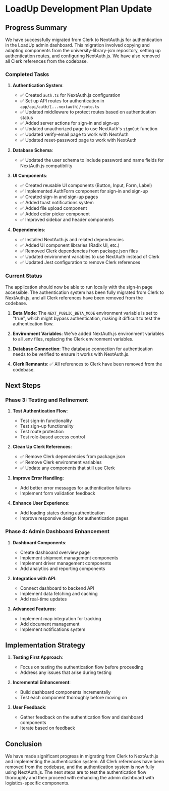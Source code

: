 # LoadUp Development Plan Update

## Progress Summary

We have successfully migrated from Clerk to NextAuth.js for authentication in the LoadUp admin dashboard. This migration involved copying and adapting components from the university-library-jsm repository, setting up authentication routes, and configuring NextAuth.js. We have also removed all Clerk references from the codebase.

### Completed Tasks

1. **Authentication System**:
   - ✅ Created `auth.ts` for NextAuth.js configuration
   - ✅ Set up API routes for authentication in `app/api/auth/[...nextauth]/route.ts`
   - ✅ Updated middleware to protect routes based on authentication status
   - ✅ Added server actions for sign-in and sign-up
   - ✅ Updated unauthorized page to use NextAuth's `signOut` function
   - ✅ Updated verify-email page to work with NextAuth
   - ✅ Updated reset-password page to work with NextAuth

2. **Database Schema**:
   - ✅ Updated the user schema to include password and name fields for NextAuth.js compatibility

3. **UI Components**:
   - ✅ Created reusable UI components (Button, Input, Form, Label)
   - ✅ Implemented AuthForm component for sign-in and sign-up
   - ✅ Created sign-in and sign-up pages
   - ✅ Added toast notifications system
   - ✅ Added file upload component
   - ✅ Added color picker component
   - ✅ Improved sidebar and header components

4. **Dependencies**:
   - ✅ Installed NextAuth.js and related dependencies
   - ✅ Added UI component libraries (Radix UI, etc.)
   - ✅ Removed Clerk dependencies from package.json files
   - ✅ Updated environment variables to use NextAuth instead of Clerk
   - ✅ Updated Jest configuration to remove Clerk references

### Current Status

The application should now be able to run locally with the sign-in page accessible. The authentication system has been fully migrated from Clerk to NextAuth.js, and all Clerk references have been removed from the codebase.

1. **Beta Mode**: The `NEXT_PUBLIC_BETA_MODE` environment variable is set to "true", which might bypass authentication, making it difficult to test the authentication flow.

2. **Environment Variables**: We've added NextAuth.js environment variables to all .env files, replacing the Clerk environment variables.

3. **Database Connection**: The database connection for authentication needs to be verified to ensure it works with NextAuth.js.

4. **Clerk Remnants**: ✅ All references to Clerk have been removed from the codebase.

## Next Steps

### Phase 3: Testing and Refinement

1. **Test Authentication Flow**:
   - Test sign-in functionality
   - Test sign-up functionality
   - Test route protection
   - Test role-based access control

2. **Clean Up Clerk References**:
   - ✅ Remove Clerk dependencies from package.json
   - ✅ Remove Clerk environment variables
   - ✅ Update any components that still use Clerk

3. **Improve Error Handling**:
   - Add better error messages for authentication failures
   - Implement form validation feedback

4. **Enhance User Experience**:
   - Add loading states during authentication
   - Improve responsive design for authentication pages

### Phase 4: Admin Dashboard Enhancement

1. **Dashboard Components**:
   - Create dashboard overview page
   - Implement shipment management components
   - Implement driver management components
   - Add analytics and reporting components

2. **Integration with API**:
   - Connect dashboard to backend API
   - Implement data fetching and caching
   - Add real-time updates

3. **Advanced Features**:
   - Implement map integration for tracking
   - Add document management
   - Implement notifications system

## Implementation Strategy

1. **Testing First Approach**:
   - Focus on testing the authentication flow before proceeding
   - Address any issues that arise during testing

2. **Incremental Enhancement**:
   - Build dashboard components incrementally
   - Test each component thoroughly before moving on

3. **User Feedback**:
   - Gather feedback on the authentication flow and dashboard components
   - Iterate based on feedback

## Conclusion

We have made significant progress in migrating from Clerk to NextAuth.js and implementing the authentication system. All Clerk references have been removed from the codebase, and the authentication system is now fully using NextAuth.js. The next steps are to test the authentication flow thoroughly and then proceed with enhancing the admin dashboard with logistics-specific components. 